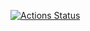 [![Actions Status](https://github.com/ngtkana/online-judge-verify-helper-sandbox/workflows/verify/badge.svg)](https://github.com/ngtkana/online-judge-verify-helper-sandbox/actions)
